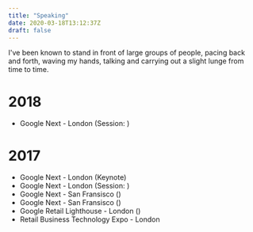 ```yaml
---
title: "Speaking"
date: 2020-03-18T13:12:37Z
draft: false
---
```


I've been known to stand in front of large groups of people, pacing back and forth, waving my hands, talking and carrying out a slight lunge from time to time.

# 2018

* Google Next - London (Session: )

# 2017

* Google Next - London (Keynote)
* Google Next - London (Session: )
* Google Next - San Fransisco ()
* Google Next - San Fransisco ()
* Google Retail Lighthouse - London ()
* Retail Business Technology Expo - London